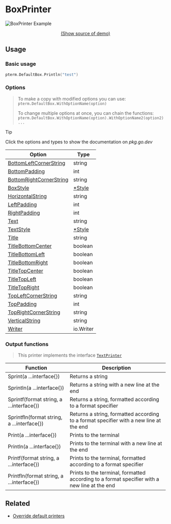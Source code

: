 # BoxPrinter

<!--
Replace all of the following strings with the current printer.
     box Box BoxPrinter DefaultBox
-->

![BoxPrinter Example](https://raw.githubusercontent.com/x0f5c3/pterm/master/_examples/box/animation.svg)

<p align="center"><a href="https://github.com/x0f5c3/pterm/blob/master/_examples/box/main.go" target="_blank">(Show source of demo)</a></p>

## Usage

### Basic usage

```go
pterm.DefaultBox.Println("test")
```

### Options

> To make a copy with modified options you can use:
> `pterm.DefaultBox.WithOptionName(option)`
>
> To change multiple options at once, you can chain the functions:
> `pterm.DefaultBox.WithOptionName(option).WithOptionName2(option2)...`

> [!TIP]
> Click the options and types to show the documentation on _pkg.go.dev_

| Option                                                                                                      | Type                                                       |
| ----------------------------------------------------------------------------------------------------------- | ---------------------------------------------------------- |
| [BottomLeftCornerString](https://pkg.go.dev/github.com/x0f5c3/pterm#BoxPrinter.WithBottomLeftCornerString)   | string                                                     |
| [BottomPadding](https://pkg.go.dev/github.com/x0f5c3/pterm#BoxPrinter.WithBottomPadding)                     | int                                                        |
| [BottomRightCornerString](https://pkg.go.dev/github.com/x0f5c3/pterm#BoxPrinter.WithBottomRightCornerString) | string                                                     |
| [BoxStyle](https://pkg.go.dev/github.com/x0f5c3/pterm#BoxPrinter.WithBoxStyle)                               | [\*Style](https://pkg.go.dev/github.com/x0f5c3/pterm#Style) |
| [HorizontalString](https://pkg.go.dev/github.com/x0f5c3/pterm#BoxPrinter.WithHorizontalString)               | string                                                     |
| [LeftPadding](https://pkg.go.dev/github.com/x0f5c3/pterm#BoxPrinter.WithLeftPadding)                         | int                                                        |
| [RightPadding](https://pkg.go.dev/github.com/x0f5c3/pterm#BoxPrinter.WithRightPadding)                       | int                                                        |
| [Text](https://pkg.go.dev/github.com/x0f5c3/pterm#BoxPrinter.WithText)                                       | string                                                     |
| [TextStyle](https://pkg.go.dev/github.com/x0f5c3/pterm#BoxPrinter.WithTextStyle)                             | [\*Style](https://pkg.go.dev/github.com/x0f5c3/pterm#Style) |
| [Title](https://pkg.go.dev/github.com/x0f5c3/pterm#BoxPrinter.WithTitle)                                     | string                                                     |
| [TitleBottomCenter](https://pkg.go.dev/github.com/x0f5c3/pterm#BoxPrinter.WithTitleBottomCenter)             | boolean                                                    |
| [TitleBottomLeft](https://pkg.go.dev/github.com/x0f5c3/pterm#BoxPrinter.WithTitleBottomLeft)                 | boolean                                                    |
| [TitleBottomRight](https://pkg.go.dev/github.com/x0f5c3/pterm#BoxPrinter.WithTitleBottomRight)               | boolean                                                    |
| [TitleTopCenter](https://pkg.go.dev/github.com/x0f5c3/pterm#BoxPrinter.WithTitleTopCenter)                   | boolean                                                    |
| [TitleTopLeft](https://pkg.go.dev/github.com/x0f5c3/pterm#BoxPrinter.WithTitleTopLeft)                       | boolean                                                    |
| [TitleTopRight](https://pkg.go.dev/github.com/x0f5c3/pterm#BoxPrinter.WithTitleTopRight)                     | boolean                                                    |
| [TopLeftCornerString](https://pkg.go.dev/github.com/x0f5c3/pterm#BoxPrinter.WithTopLeftCornerString)         | string                                                     |
| [TopPadding](https://pkg.go.dev/github.com/x0f5c3/pterm#BoxPrinter.WithTopPadding)                           | int                                                        |
| [TopRightCornerString](https://pkg.go.dev/github.com/x0f5c3/pterm#BoxPrinter.WithTopRightCornerString)       | string                                                     |
| [VerticalString](https://pkg.go.dev/github.com/x0f5c3/pterm#BoxPrinter.WithVerticalString)                   | string                                                     |
| [Writer](https://pkg.go.dev/github.com/x0f5c3/pterm#BoxPrinter.WithWriter)                                   | io.Writer                                                  |

### Output functions

> This printer implements the interface [`TextPrinter`](https://github.com/x0f5c3/pterm/blob/master/interface_text_printer.go)

| Function                                   | Description                                                                                  |
| ------------------------------------------ | -------------------------------------------------------------------------------------------- |
| Sprint(a ...interface{})                   | Returns a string                                                                             |
| Sprintln(a ...interface{})                 | Returns a string with a new line at the end                                                  |
| Sprintf(format string, a ...interface{})   | Returns a string, formatted according to a format specifier                                  |
| Sprintfln(format string, a ...interface{}) | Returns a string, formatted according to a format specifier with a new line at the end       |
| Print(a ...interface{})                    | Prints to the terminal                                                                       |
| Println(a ...interface{})                  | Prints to the terminal with a new line at the end                                            |
| Printf(format string, a ...interface{})    | Prints to the terminal, formatted according to a format specifier                            |
| Printfln(format string, a ...interface{})  | Prints to the terminal, formatted according to a format specifier with a new line at the end |

## Related

- [Override default printers](docs/customizing/override-default-printer.md)
